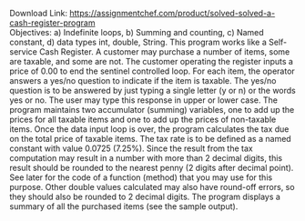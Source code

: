 Download Link: https://assignmentchef.com/product/solved-solved-a-cash-register-program
<br>
Objectives: a) Indefinite loops, b) Summing and counting, c) Named constant, d) data types int, double, String. This program works like a Self-service Cash Register. A customer may purchase a number of items, some are taxable, and some are not. The customer operating the register inputs a price of 0.00 to end the sentinel controlled loop. For each item, the operator answers a yes/no question to indicate if the item is taxable. The yes/no question is to be answered by just typing a single letter (y or n) or the words yes or no. The user may type this response in upper or lower case. The program maintains two accumulator (summing) variables, one to add up the prices for all taxable items and one to add up the prices of non-taxable items. Once the data input loop is over, the program calculates the tax due on the total price of taxable items. The tax rate is to be defined as a named constant with value 0.0725 (7.25%). Since the result from the tax computation may result in a number with more than 2 decimal digits, this result should be rounded to the nearest penny (2 digits after decimal point). See later for the code of a function (method) that you may use for this purpose. Other double values calculated may also have round-off errors, so they should also be rounded to 2 decimal digits. The program displays a summary of all the purchased items (see the sample output).